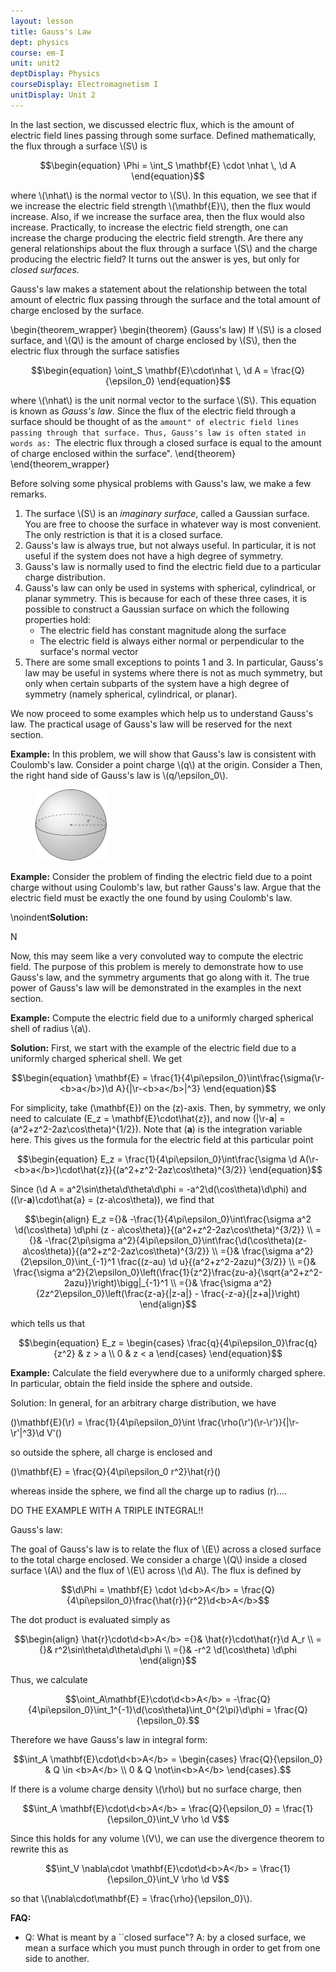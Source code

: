 ```yaml
---
layout: lesson
title: Gauss's Law 
dept: physics
course: em-I
unit: unit2
deptDisplay: Physics
courseDisplay: Electromagnetism I
unitDisplay: Unit 2
---
```

In the last section, we discussed electric flux, which is the amount of electric field lines passing through some surface. Defined mathematically, the flux through a surface \\(S\\) is 

$$\begin{equation}
\Phi = \int_S \mathbf{E} \cdot \nhat \, \d A
\end{equation}$$

where \\(\nhat\\) is the normal vector to \\(S\\). In this equation, we see that if we increase the electric field strength \\(\mathbf{E}\\), then the flux would increase. Also, if we increase the surface area, then the flux would also increase. Practically, to increase the electric field strength, one can increase the charge producing the electric field strength. Are there any general relationships about the flux through a surface \\(S\\) and the charge producing the electric field? It turns out the answer is yes, but only for <i>closed surfaces</i>. 

Gauss's law makes a statement about the relationship between the total amount of electric flux passing through the surface and the total amount of charge enclosed by the surface. 

\begin{theorem_wrapper}
\begin{theorem}
(Gauss's law) If \\(S\\) is a closed surface, and \\(Q\\) is the amount of charge enclosed by \\(S\\), then the electric flux through the surface satisfies 

$$\begin{equation}
\oint_S \mathbf{E}\cdot\nhat \, \d A = \frac{Q}{\epsilon_0}
\end{equation}$$

where \\(\nhat\\) is the unit normal vector to the surface \\(S\\). This equation is known as <i>Gauss's law</i>. Since the flux of the electric field through a surface should be thought of as the ``amount" of electric field lines passing through that surface. Thus, Gauss's law is often stated in words as: ``The electric flux through a closed surface is equal to the amount of charge enclosed within the surface". 
\end{theorem}
\end{theorem_wrapper}


Before solving some physical problems with Gauss's law, we make a few remarks.
<ol>
<li> The surface \(S\) is an <i>imaginary surface</i>, called a Gaussian surface. You are free to choose the surface in whatever way is most convenient. The only restriction is that it is a closed surface. 
</li>
<li> Gauss's law is always true, but not always useful. In particular, it is not useful if the system does not have a high degree of symmetry.
</li>
<li> Gauss's law is normally used to find the electric field due to a particular charge distribution.
</li>
<li> Gauss's law can only be used in systems with spherical, cylindrical, or planar symmetry. This is because for each of these three cases, it is possible to construct a Gaussian surface on which the following properties hold:
<ul>
</li>
<li> The electric field has constant magnitude along the surface
</li>
<li> The electric field is always either normal or perpendicular to the surface's normal vector
</li></ul>
</li>
<li> There are some small exceptions to points 1 and 3. In particular, Gauss's law may be useful in systems where there is not as much symmetry, but only when certain subparts of the system have a high degree of symmetry (namely spherical, cylindrical, or planar). 
</li></ol>

We now proceed to some examples which help us to understand Gauss's law. The practical usage of Gauss's law will be reserved for the next section. 

<div class="example">
<b>Example:</b>
In this problem, we will show that Gauss's law is consistent with Coulomb's law. Consider a point charge \(q\) at the origin. Consider a Then, the right hand side of Gauss's law is \(q/\epsilon_0\).



<figure class="center"><p><img src="figures/point_charge_gauss.pdf" alt="Function" class="center" style="width:113.784px;height:113.784px;"> </p></figure>



</div>

<div class="example">
<b>Example:</b>
Consider the problem of finding the electric field due to a point charge without using Coulomb's law, but rather Gauss's law. Argue that the electric field must be exactly the one found by using Coulomb's law.

\noindent<b>Solution:</b> 



N

Now, this may seem like a very convoluted way to compute the electric field. The purpose of this problem is merely to demonstrate how to use Gauss's law, and the symmetry arguments that go along with it. The true power of Gauss's law will be demonstrated in the examples in the next section. 

</div>






<div class="example">
<b>Example:</b>
Compute the electric field due to a uniformly charged spherical shell of radius \(a\). 

<b>Solution:</b> First, we start with the example of the electric field due to a uniformly charged spherical shell. We get 

$$\begin{equation}
\mathbf{E} = \frac{1}{4\pi\epsilon_0}\int\frac{\sigma(\r-<b>a</b>)\d A}{|\r-<b>a</b>|^3}
\end{equation}$$

For simplicity, take \(\mathbf{E}\) on the \(z\)-axis. Then, by symmetry, we only need to calculate \(E_z = \mathbf{E}\cdot\hat{z}\), and now \(|\r-<b>a</b>| = (a^2+z^2-2az\cos\theta)^{1/2}\). Note that \(<b>a</b>\) is the integration variable here. This gives us the formula for the electric field at this particular point

$$\begin{equation}
E_z = \frac{1}{4\pi\epsilon_0}\int\frac{\sigma \d A(\r-<b>a</b>)\cdot\hat{z}}{(a^2+z^2-2az\cos\theta)^{3/2}}
\end{equation}$$

Since \(\d A = a^2\sin\theta\d\theta\d\phi = -a^2\d(\cos\theta)\d\phi\) and \((\r-<b>a</b>)\cdot\hat{a} = (z-a\cos\theta)\), we find that 

$$\begin{align}
 E_z ={}& -\frac{1}{4\pi\epsilon_0}\int\frac{\sigma a^2 \d(\cos\theta) \d\phi (z - a\cos\theta)}{(a^2+z^2-2az\cos\theta)^{3/2}} \\
={}& -\frac{2\pi\sigma a^2}{4\pi\epsilon_0}\int\frac{\d(\cos\theta)(z-a\cos\theta)}{(a^2+z^2-2az\cos\theta)^{3/2}} \\
={}& \frac{\sigma a^2}{2\epsilon_0}\int_{-1}^1 \frac{(z-au) \d u}{(a^2+z^2-2azu)^{3/2}} \\
={}& \frac{\sigma a^2}{2\epsilon_0}\left(\frac{1}{z^2}\frac{zu-a}{\sqrt{a^2+z^2-2azu}}\right)\bigg|_{-1}^1 \\
={}& \frac{\sigma a^2}{2z^2\epsilon_0}\left(\frac{z-a}{|z-a|} - \frac{-z-a}{|z+a|}\right)
\end{align}$$

which tells us that

$$\begin{equation}
E_z = \begin{cases}
\frac{q}{4\pi\epsilon_0}\frac{q}{z^2} & z > a \\
0 & z < a
\end{cases}
\end{equation}$$

</div>


<div class="example">
<b>Example:</b>
Calculate the field everywhere due to a uniformly charged sphere. In particular, obtain the field inside the sphere and outside. 

Solution: In general, for an arbitrary charge distribution, we have 

\(\)\mathbf{E}(\r) = \frac{1}{4\pi\epsilon_0}\int \frac{\rho(\r')(\r-\r')}{|\r-\r'|^3}\d V'\(\)

so outside the sphere, all charge is enclosed and 

\(\)\mathbf{E} = \frac{Q}{4\pi\epsilon_0 r^2}\hat{r}\(\)

whereas inside the sphere, we find all the charge up to radius \(r\)....

DO THE EXAMPLE WITH A TRIPLE INTEGRAL!!

</div>

Gauss's law:

The goal of Gauss's law is to relate the flux of \\(E\\) across a closed surface to the total charge enclosed. We consider a charge \\(Q\\) inside a closed surface \\(A\\) and the flux of \\(E\\) across \\(\d A\\). The flux is defined by 

$$\d\Phi = \mathbf{E} \cdot \d<b>A</b> = \frac{Q}{4\pi\epsilon_0}\frac{\hat{r}}{r^2}\d<b>A</b>$$

The dot product is evaluated simply as 

$$\begin{align}
\hat{r}\cdot\d<b>A</b> ={}& \hat{r}\cdot\hat{r}\d A_r \\
={}& r^2\sin\theta\d\theta\d\phi \\
={}& -r^2 \d(\cos\theta) \d\phi
\end{align}$$

Thus, we calculate 

$$\oint_A\mathbf{E}\cdot\d<b>A</b> = -\frac{Q}{4\pi\epsilon_0}\int_1^{-1}\d(\cos\theta)\int_0^{2\pi}\d\phi = \frac{Q}{\epsilon_0}.$$

Therefore we have Gauss's law in integral form:

$$\int_A \mathbf{E}\cdot\d<b>A</b> = 
\begin{cases}
\frac{Q}{\epsilon_0} & Q \in <b>A</b> \\
0 & Q \not\in<b>A</b>
\end{cases}.$$

If there is a volume charge density \\(\rho\\) but no surface charge, then

$$\int_A \mathbf{E}\cdot\d<b>A</b> = \frac{Q}{\epsilon_0} = \frac{1}{\epsilon_0}\int_V \rho \d V$$

Since this holds for any volume \\(V\\), we can use the divergence theorem to rewrite this as 

$$\int_V \nabla\cdot \mathbf{E}\cdot\d<b>A</b> = \frac{1}{\epsilon_0}\int_V \rho \d V$$

so that \\(\nabla\cdot\mathbf{E} = \frac{\rho}{\epsilon\_0}\\). 

<div class="faq">
<b>FAQ:</b>
<ul>
<li> Q: What is meant by a ``closed surface"? A: by a closed surface, we mean a surface which you must punch through in order to get from one side to another.
</li></ul>

</div>


